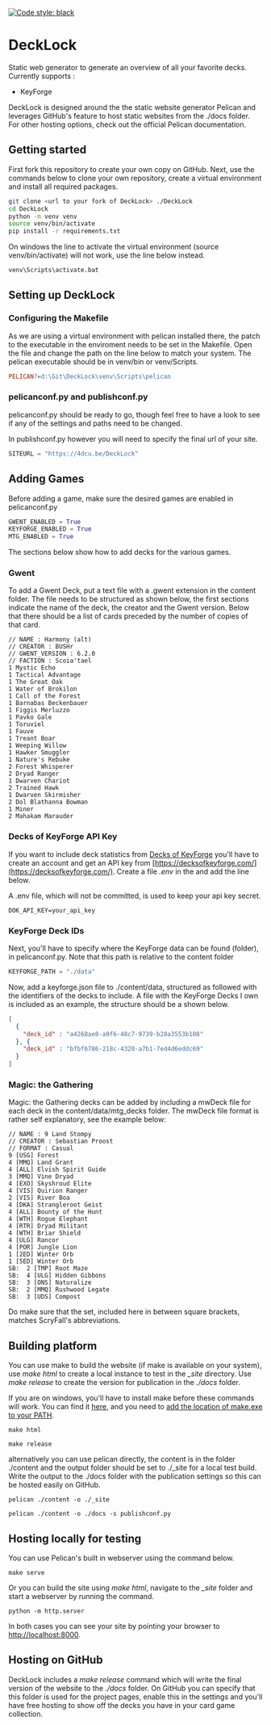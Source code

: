[![Code style: black](https://img.shields.io/badge/code%20style-black-000000.svg)](https://github.com/psf/black)

# DeckLock

Static web generator to generate an overview of all your favorite decks. Currently supports :

  * KeyForge

DeckLock is designed around the the static website generator Pelican and leverages GitHub's feature to host static 
websites from the ./docs folder. For other hosting options, check out the official Pelican documentation.


## Getting started

First fork this repository to create your own copy on GitHub. Next, use the commands below to clone your own repository, create a virtual environment and install all
required packages.

```bash
git clone <url to your fork of DeckLock> ./DeckLock
cd DeckLock
python -m venv venv
source venv/bin/activate
pip install -r requirements.txt
```

On windows the line to activate the virtual environment (source venv/bin/activate) will not work, use the line below 
instead.

```bash
venv\Scripts\activate.bat
```

## Setting up DeckLock

### Configuring the Makefile

As we are using a virtual environment with pelican installed there, the patch to the executable in
the enviroment needs to be set in the Makefile. Open the file and change the path on the line below to match your
system. The pelican executable should be in venv/bin or venv/Scripts.

```makefile
PELICAN?=d:\Git\DeckLock\venv\Scripts\pelican
```

### pelicanconf.py and publishconf.py

pelicanconf.py should be ready to go, though feel free to have a look to see if any of the
settings and paths need to be changed.

In publishconf.py however you will need to specify the final url of your site.

```python
SITEURL = "https://4dcu.be/DeckLock"
```
## Adding Games

Before adding a game, make sure the desired games are enabled in pelicanconf.py

```python
GWENT_ENABLED = True
KEYFORGE_ENABLED = True
MTG_ENABLED = True
```
The sections below show how to add decks for the various games.

### Gwent

To add a Gwent Deck, put a text file with a .gwent extension in the content folder.
The file needs to be structured as shown below, the first sections indicate the name
of the deck, the creator and the Gwent version. Below that there should be a list
of cards preceded by the number of copies of that card.

```text
// NAME : Harmony (alt)
// CREATOR : BUSHr
// GWENT_VERSION : 6.2.0
// FACTION : Scoia'tael
1 Mystic Echo
1 Tactical Advantage
1 The Great Oak
1 Water of Brokilon
1 Call of the Forest
1 Barnabas Beckenbauer
1 Figgis Merluzzo
1 Pavko Gale
1 Toruviel
1 Fauve
1 Treant Boar
1 Weeping Willow
1 Hawker Smuggler
1 Nature's Rebuke
2 Forest Whisperer
2 Dryad Ranger
1 Dwarven Chariot
2 Trained Hawk
1 Dwarven Skirmisher
2 Dol Blathanna Bowman
1 Miner
2 Mahakam Marauder
```

### Decks of KeyForge API Key

If you want to include deck statistics from [Decks of KeyForge] you'll have to create an account and get an API key from
[https://decksofkeyforge.com/](https://decksofkeyforge.com/). Create a file *.env* in the and add the line below.

A .env file, which will not be committed, is used to keep your api key secret. 

```text
DOK_API_KEY=your_api_key
```

### KeyForge Deck IDs

Next, you'll have to specify where the KeyForge data can be found (folder), in pelicanconf.py. Note that this path is
relative to the content folder

```python
KEYFORGE_PATH = "./data"
```

Now, add a keyforge.json file to ./content/data, structured as followed with the identifiers of the decks to include.
A file with the KeyForge Decks I own is included as an example, the structure should be a shown below.

```json
[
  {
    "deck_id" : "a4268ae8-a9f6-48c7-9739-b28a3553b108"
  }, {
    "deck_id" : "bfbf6786-218c-4320-a7b1-7ed4d6eddc69"
  }
]
```

### Magic: the Gathering

Magic: the Gathering decks can be added by including a mwDeck file for each deck in the content/data/mtg_decks folder. 
The mwDeck file format is rather self explanatory, see the example below:

```text
// NAME : 9 Land Stompy
// CREATOR : Sebastian Proost
// FORMAT : Casual
9 [USG] Forest
4 [MMQ] Land Grant
4 [ALL] Elvish Spirit Guide
3 [MMQ] Vine Dryad
4 [EXO] Skyshroud Elite
4 [VIS] Quirion Ranger
2 [VIS] River Boa
4 [DKA] Strangleroot Geist
4 [ALL] Bounty of the Hunt
4 [WTH] Rogue Elephant
4 [RTR] Dryad Militant
4 [WTH] Briar Shield
4 [ULG] Rancor
4 [POR] Jungle Lion
1 [2ED] Winter Orb
1 [5ED] Winter Orb
SB:  2 [TMP] Root Maze
SB:  4 [ULG] Hidden Gibbons
SB:  3 [ONS] Naturalize
SB:  2 [MMQ] Rushwood Legate
SB:  3 [UDS] Compost
```

Do make sure that the set, included here in between square brackets, matches ScryFall's abbreviations.

## Building platform

You can use make to build the website (if make is available on your system), use *make html* to create a local instance
to test in the *_site* directory. Use *make release* to create the version for publication in the *./docs* folder.

If you are on windows, you'll have to install make before these commands will work. You can find it [here](http://gnuwin32.sourceforge.net/packages/make.htm), and you need
to [add the location of make.exe to your PATH](https://www.architectryan.com/2018/03/17/add-to-the-path-on-windows-10/). 

```commandline
make html

make release
```

alternatively you can use pelican directly, the content is in the folder ./content and the output folder should be set 
to ./_site for a local test build. Write the output to the ./docs folder with the publication settings so this can be
hosted easily on GitHub.

```commandline
pelican ./content -o ./_site

pelican ./content -o ./docs -s publishconf.py
```

## Hosting locally for testing

You can use Pelican's built in webserver using the command below.

```commandline
make serve
```

Or you can build the site using *make html*, navigate to the *_site* folder and start a webserver
by running the command.

```commandline
python -m http.server
```

In both cases you can see your site by pointing your browser to [http://localhost:8000](http://localhost:8000).

## Hosting on GitHub

DeckLock includes a *make release* command which will write the final version of the website to the *./docs* folder. 
On GitHub you can specify that this folder is used for the project pages, enable this in the settings and you'll have
free hosting to show off the decks you have in your card game collection.

[Decks of KeyForge]: https://decksofkeyforge.com/